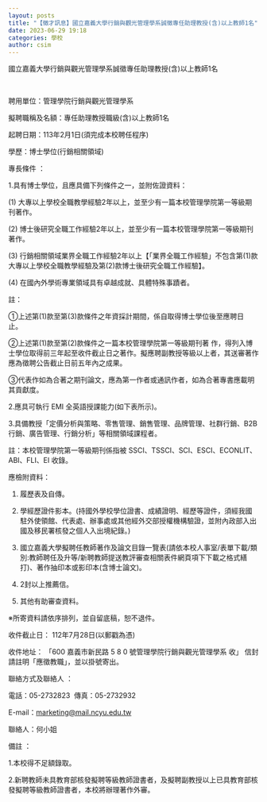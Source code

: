 ```yaml
---
layout: posts
title: "【徵才訊息】國立嘉義大學行銷與觀光管理學系誠徵專任助理教授(含)以上教師1名"
date: 2023-06-29 19:18
categories: 學校
author: csim
---
```




















國立嘉義大學行銷與觀光管理學系誠徵專任助理教授(含)以上教師1名



















 



















聘用單位：管理學院行銷與觀光管理學系 

擬聘職稱及名額：專任助理教授職級(含)以上教師1名 

起聘日期：113年2月1日(須完成本校聘任程序) 

學歷：博士學位(行銷相關領域) 

專長條件 ：

1.具有博士學位，且應具備下列條件之一，並附佐證資料： 

(1) 大專以上學校全職教學經驗2年以上，並至少有一篇本校管理學院第一等級期刊著作。 

(2) 博士後研究全職工作經驗2年以上，並至少有一篇本校管理學院第一等級期刊著作。 

(3) 行銷相關領域業界全職工作經驗2年以上【「業界全職工作經驗」不包含第(1)款大專以上學校全職教學經驗及第(2)款博士後研究全職工作經驗】。 

(4) 在國內外學術專業領域具有卓越成就、具體特殊事蹟者。 

註： 

①上述第(1)款至第(3)款條件之年資採計期間，係自取得博士學位後至應聘日止。 

②上述第(1)款至第(2)款條件之一篇本校管理學院第一等級期刊著 作，得列入博士學位取得前三年起至收件截止日之著作。擬應聘副教授等級以上者，其送審著作應為徵聘公告截止日前五年內之成果。 

③代表作如為合著之期刊論文，應為第一作者或通訊作者，如為合著專書應載明其貢獻度。 

2.應具可執行 EMI 全英語授課能力(如下表所示)。 

3.具備教授「定價分析與策略、零售管理、銷售管理、品牌管理、社群行銷、B2B行銷、廣告管理、行銷分析」等相關領域課程者。 

註：本校管理學院第一等級期刊係指被 SSCI、TSSCI、SCI、ESCI、ECONLIT、ABI、FLI、EI 收錄。 

應檢附資料：

1. 履歷表及自傳。 

2. 學經歷證件影本。(持國外學校學位證書、成績證明、經歷等證件，須經我國駐外使領館、代表處、辦事處或其他經外交部授權機構驗證，並附內政部入出國及移民署核發之個人入出境紀錄。) 

3. 國立嘉義大學擬聘任教師著作及論文目錄一覽表(請依本校人事室/表單下載/類別:教師聘任及升等/新聘教師提送教評審查相關表件網頁項下下載之格式繕打)、著作抽印本或影印本(含博士論文)。 

4. 2封以上推薦信。 

5. 其他有助審查資料。 

※所寄資料請依序排列，並自留底稿，恕不退件。 

收件截止日： 112年7月28日(以郵戳為憑) 

收件地址： 「600 嘉義市新民路 5 8 0 號管理學院行銷與觀光管理學系 收」 信封請註明「應徵教職」，並以掛號寄出。 

聯絡方式及聯絡人 ：

電話：05-2732823  傳真：05-2732932 

E-mail：marketing@mail.ncyu.edu.tw 

聯絡人：何小姐

備註 ：

1.本校得不足額錄取。 

2.新聘教師未具教育部核發擬聘等級教師證書者，及擬聘副教授以上已具教育部核發擬聘等級教師證書者，本校將辦理著作外審。 



















 
